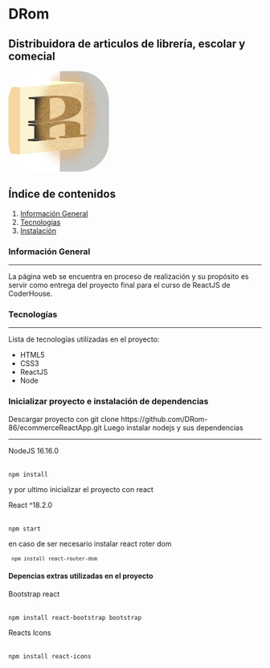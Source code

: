 


<html><head><meta charset="utf-8"></head><body id="preview">
<h1 class="code-line" data-line-start=0 data-line-end=1><a id="MallTop_0"></a>DRom</h1>
<h2 class="code-line" data-line-start=1 data-line-end=2><a id="Distribuidora DRom_1"></a>Distribuidora de articulos de librería, escolar y comecial</h2>
<p class="has-line-data" data-line-start="3" data-line-end="4"><a href="#"><img src="./src/assets/imgs/logo.jpg" alt="Logo" style="border-radius: 30%; width: 200px; height: 200px"></img></a></p>
<h2 class="code-line" data-line-start=8 data-line-end=9><a id="ndice_de_contenidos_8"></a>Índice de contenidos</h2>
<ol>
<li class="has-line-data" data-line-start="9" data-line-end="10"><a href="#informaci%C3%B3n-general">Información General</a></li>
<li class="has-line-data" data-line-start="10" data-line-end="11"><a href="#Tecnolog%C3%ADas">Tecnologías</a></li>
<li class="has-line-data" data-line-start="11" data-line-end="12"><a href="#Instalacin_29">Instalación</a></li>
</ol>
<h3 class="code-line" data-line-start=14 data-line-end=15><a id="Informacin_General_14"></a>Información General</h3>
<hr>
<p class="has-line-data" data-line-start="16" data-line-end="17">La página web se encuentra en proceso de realización y su propósito es servir como entrega del proyecto final para el curso de ReactJS de CoderHouse.</p>
<h3 class="code-line" data-line-start=18 data-line-end=19><a id="Tecnologas_18"></a>Tecnologías</h3>
<hr>
<p class="has-line-data" data-line-start="20" data-line-end="21">Lista de tecnologías utilizadas en el proyecto:</p>
<ul>
<li class="has-line-data" data-line-start="21" data-line-end="22">HTML5</li>
<li class="has-line-data" data-line-start="22" data-line-end="23">CSS3</li>
<li class="has-line-data" data-line-start="25" data-line-end="26">ReactJS</li>
<li class="has-line-data" data-line-start="26" data-line-end="27">Node</li>
</ul>
<h3 class="code-line" data-line-start=29 data-line-end=30><a id="Instalacin_29"></a>Inicializar proyecto e instalación de dependencias</h3>
<p>Descargar proyecto con git clone https://github.com/DRom-86/ecommerceReactApp.git
Luego instalar nodejs y sus dependencias</p>
<hr>
<p class="has-line-data" data-line-start="31" data-line-end="32">NodeJS 16.16.0</p>
<pre><code class="has-line-data" data-line-start="33" data-line-end="37">
npm install
</code></pre>
<p>y por ultimo inicializar el proyecto con react</p>
<p class="has-line-data" data-line-start="31" data-line-end="32">React ^18.2.0</p>
<pre><code class="has-line-data" data-line-start="33" data-line-end="37">
npm start
</code></pre>
<p class="has-line-data" data-line-start="31" data-line-end="32">en caso de ser necesario instalar react roter dom</p>
<code><pre><code class="has-line-data" data-line-start="33" data-line-end="32"> npm install react-router-dom</code></pre></code>
<h4 class="code-line" data-line-start=29 data-line-end=30><a id="Instalacin_29">Depencias extras utilizadas en el proyecto</h4>
<p class="has-line-data" data-line-start="31" 

<p class="has-line-data" data-line-start="31" data-line-end="32">Bootstrap react </p>
<pre><code class="has-line-data" data-line-start="33" data-line-end="37">
npm install react-bootstrap bootstrap
</code></pre>


<p class="has-line-data" data-line-start="31" data-line-end="32">Reacts Icons</p>
<pre><code class="has-line-data" data-line-start="33" data-line-end="37">
npm install react-icons
</code></pre>


</body></html>